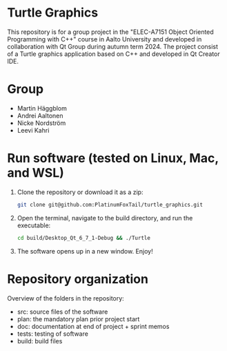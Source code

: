 # Turtle Graphics

This repository is for a group project in the "ELEC-A7151 Object Oriented Programming with C++" course in Aalto University and developed in collaboration with Qt Group during autumn term 2024. The project consist of a Turtle graphics application based on C++ and developed in Qt Creator IDE.

# Group
- Martin Häggblom
- Andrei Aaltonen
- Nicke Nordström
- Leevi Kahri

# Run software (tested on Linux, Mac, and WSL)

1. Clone the repository or download it as a zip:

    ```bash
    git clone git@github.com:PlatinumFoxTail/turtle_graphics.git
    ```

2. Open the terminal, navigate to the build directory, and run the executable:

    ```bash
    cd build/Desktop_Qt_6_7_1-Debug && ./Turtle
    ```

3. The software opens up in a new window. Enjoy!

# Repository organization

Overview of the folders in the repository:

- src: source files of the software
- plan: the mandatory plan prior project start
- doc: documentation at end of project + sprint memos
- tests: testing of software
- build: build files
